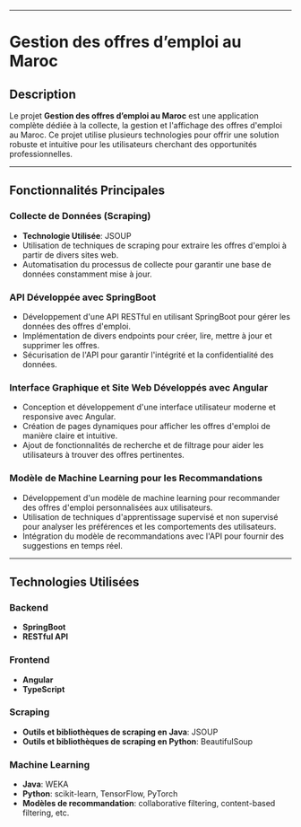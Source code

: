 
---

# Gestion des offres d’emploi au Maroc

## Description
Le projet **Gestion des offres d’emploi au Maroc** est une application complète dédiée à la collecte, la gestion et l'affichage des offres d'emploi au Maroc. Ce projet utilise plusieurs technologies pour offrir une solution robuste et intuitive pour les utilisateurs cherchant des opportunités professionnelles.

---

## Fonctionnalités Principales

### Collecte de Données (Scraping)
- **Technologie Utilisée**: JSOUP
- Utilisation de techniques de scraping pour extraire les offres d'emploi à partir de divers sites web.
- Automatisation du processus de collecte pour garantir une base de données constamment mise à jour.

### API Développée avec SpringBoot
- Développement d'une API RESTful en utilisant SpringBoot pour gérer les données des offres d'emploi.
- Implémentation de divers endpoints pour créer, lire, mettre à jour et supprimer les offres.
- Sécurisation de l'API pour garantir l'intégrité et la confidentialité des données.

### Interface Graphique et Site Web Développés avec Angular
- Conception et développement d'une interface utilisateur moderne et responsive avec Angular.
- Création de pages dynamiques pour afficher les offres d'emploi de manière claire et intuitive.
- Ajout de fonctionnalités de recherche et de filtrage pour aider les utilisateurs à trouver des offres pertinentes.

### Modèle de Machine Learning pour les Recommandations
- Développement d'un modèle de machine learning pour recommander des offres d'emploi personnalisées aux utilisateurs.
- Utilisation de techniques d'apprentissage supervisé et non supervisé pour analyser les préférences et les comportements des utilisateurs.
- Intégration du modèle de recommandations avec l'API pour fournir des suggestions en temps réel.

---

## Technologies Utilisées

### Backend
- **SpringBoot**
- **RESTful API**

### Frontend
- **Angular**
- **TypeScript**

### Scraping
- **Outils et bibliothèques de scraping en Java**: JSOUP
- **Outils et bibliothèques de scraping en Python**: BeautifulSoup

### Machine Learning
- **Java**: WEKA
- **Python**: scikit-learn, TensorFlow, PyTorch
- **Modèles de recommandation**: collaborative filtering, content-based filtering, etc.
